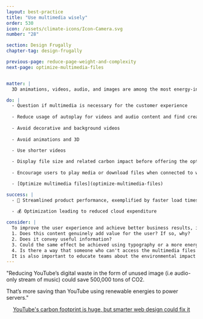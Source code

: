 ```yaml
---
layout: best-practice
title: "Use multimedia wisely"
order: 530
icon: /assets/climate-icons/Icon-Camera.svg
number: "28"

section: Design Frugally
chapter-tag: design-frugally

previous-page: reduce-page-weight-and-complexity
next-page: optimize-multimedia-files


matter: |
  3D animations, videos, audio, and images are among the most energy-intensive content to store, transfer and load on user devices (CPU and memory usage). More video or audio content does not necessarily translate into better business performance or customer experience. They are hard to scan, aren’t search-friendly, aren’t always accessible, take up more storage space,  and can quickly become outdated. The spread of access to 5G has led to a growth in the energy consumption in general, so we need to use media only when it complements your user experience or business objectives. Besides that, not everyone has access to 5G, so your products should not rely on 5G for a good customer experience.

do: |
  - Question if multimedia is necessary for the customer experience
  
  - Reduce usage of autoplay for videos and audio content and find creative ways to display this kind of content
  
  - Avoid decorative and background videos
  
  - Avoid animations and 3D
  
  - Use shorter videos

  - Display file size and related carbon impact before offering the option to download and offer different versions (light, medium, original size)
  
  - Encourage users to play media or download files when connected to wired or wireless internet. This approach is less energy-intensive than using 5G and helps reduce smartphone obsolescence due to battery usage.

  - [Optimize multimedia files](optimize-multimedia-files)

success: |
  - 🧑 Streamlined product performance, exemplified by faster load times
 
  - 💰 Optimization leading to reduced cloud expenditure

consider: |
  To improve the user experience and achieve better business results, it is important to prioritize content that provides value to users and supports the narrative of your page or user journey.  Challenge any multimedia that is not critical or does not directly impact your KPIs. Before adding any multimedia files, ask yourself the following questions:
  1. Does this content genuinely add value for the user? If so, why?
  2. Does it convey useful information?
  3. Could the same effect be achieved using typography or a more energy-efficient vector graphic?
  4. Is there a way that someone who can't access the multimedia files can still understand the information and use the product?
  It is also important to educate teams about the environmental impact of multimedia, so this effort is not solely yours but shared by the entire organization. To create this shared understanding, objectives and commitment from your squad, we recommend you [Include the planet in your brief](include-the-planet-in-your-brief).
---
```


<div class="bigquote">
  <span class="highlight">"Reducing YouTube’s digital waste in the form of unused image (i.e audio-only stream of music) could save 500,000 tons of CO2.
  
  That’s more saving than YouTube using renewable energies to power servers."</span>
</div>

<p style="text-align:center;"><a href="https://www.wired.com/story/youtube-digital-waste-interaction-design/">YouTube's carbon footprint is huge, but smarter web design could fix it</a></p>
